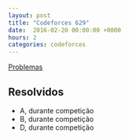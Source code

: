 ```yaml
---
layout: post
title: "Codeforces 629"
date:  2016-02-20 00:00:00 +0000
hours: 2
categories: codeforces 
---
```

[Problemas](http://codeforces.com/contest/629)

## Resolvidos
* A, durante competição
* B, durante competição
* D, durante competição
